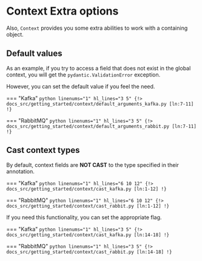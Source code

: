 # Context Extra options

Also, `Context` provides you some extra abilities to work with a containing object.

## Default values

As an example, if you try to access a field that does not exist in the global context, you will get the `pydantic.ValidationError` exception.

However, you can set the default value if you feel the need.

=== "Kafka"
    ```python linenums="1" hl_lines="3 5"
    {!> docs_src/getting_started/context/default_arguments_kafka.py [ln:7-11] !}
    ```

=== "RabbitMQ"
    ```python linenums="1" hl_lines="3 5"
    {!> docs_src/getting_started/context/default_arguments_rabbit.py [ln:7-11] !}
    ```

## Cast context types

By default, context fields are **NOT CAST** to the type specified in their annotation.

=== "Kafka"
    ```python linenums="1" hl_lines="6 10 12"
    {!> docs_src/getting_started/context/cast_kafka.py [ln:1-12] !}
    ```

=== "RabbitMQ"
    ```python linenums="1" hl_lines="6 10 12"
    {!> docs_src/getting_started/context/cast_rabbit.py [ln:1-12] !}
    ```

If you need this functionality, you can set the appropriate flag.

=== "Kafka"
    ```python linenums="1" hl_lines="3 5"
    {!> docs_src/getting_started/context/cast_kafka.py [ln:14-18] !}
    ```

=== "RabbitMQ"
    ```python linenums="1" hl_lines="3 5"
    {!> docs_src/getting_started/context/cast_rabbit.py [ln:14-18] !}
    ```
